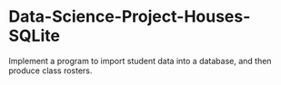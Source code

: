 # Data-Science-Project-Houses-SQLite

Implement a program to import student data into a database, and then produce class rosters.

